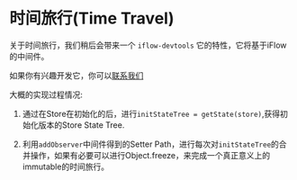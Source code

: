 # 时间旅行(Time Travel)

关于时间旅行，我们稍后会带来一个 `iflow-devtools` 它的特性，它将基于iFlow的中间件。

如果你有兴趣开发它，你可以[联系我们](https://github.com/unadlib/iflow/issues)

大概的实现过程情况:

1. 通过在Store在初始化的后，进行`initStateTree = getState(store)`,获得初始化版本的Store State Tree.

2. 利用`addObserver`中间件得到的Setter Path，进行每次对`initStateTree`的合并操作，如果有必要可以进行Object.freeze，来完成一个真正意义上的immutable的时间旅行。